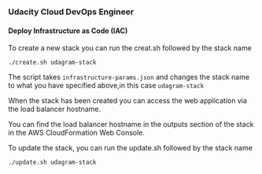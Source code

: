 ### Udacity Cloud DevOps Engineer

#### Deploy Infrastructure as Code (IAC)


To create a new stack you can run the creat.sh followed by the stack name

```
./create.sh udagram-stack

```

The script takes `infrastructure-params.json` and changes the stack name to what you have specified above,in this case `udagram-stack`

When the stack has been created you can access the web application via the load balancer hostname.

You can find the load balancer hostname in the outputs section of the stack in the AWS CloudFormation Web Console.

To update the stack, you can run the update.sh followed by the stack name

```
./update.sh udagram-stack

```

